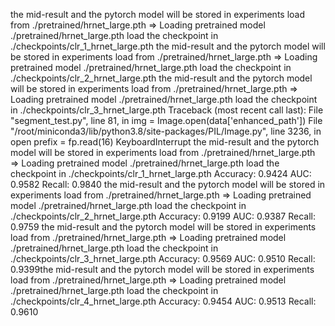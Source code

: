 the mid-result and the pytorch model will be stored in experiments
load from ./pretrained/hrnet_large.pth
=> Loading pretrained model ./pretrained/hrnet_large.pth
load the checkpoint in ./checkpoints/clr_1_hrnet_large.pth
the mid-result and the pytorch model will be stored in experiments
load from ./pretrained/hrnet_large.pth
=> Loading pretrained model ./pretrained/hrnet_large.pth
load the checkpoint in ./checkpoints/clr_2_hrnet_large.pth
the mid-result and the pytorch model will be stored in experiments
load from ./pretrained/hrnet_large.pth
=> Loading pretrained model ./pretrained/hrnet_large.pth
load the checkpoint in ./checkpoints/clr_3_hrnet_large.pth
Traceback (most recent call last):
  File "segment_test.py", line 81, in <module>
    img = Image.open(data['enhanced_path'])
  File "/root/miniconda3/lib/python3.8/site-packages/PIL/Image.py", line 3236, in open
    prefix = fp.read(16)
KeyboardInterrupt
the mid-result and the pytorch model will be stored in experiments
load from ./pretrained/hrnet_large.pth
=> Loading pretrained model ./pretrained/hrnet_large.pth
load the checkpoint in ./checkpoints/clr_1_hrnet_large.pth
Accuracy: 0.9424
AUC: 0.9582
Recall: 0.9840
the mid-result and the pytorch model will be stored in experiments
load from ./pretrained/hrnet_large.pth
=> Loading pretrained model ./pretrained/hrnet_large.pth
load the checkpoint in ./checkpoints/clr_2_hrnet_large.pth
Accuracy: 0.9199
AUC: 0.9387
Recall: 0.9759
the mid-result and the pytorch model will be stored in experiments
load from ./pretrained/hrnet_large.pth
=> Loading pretrained model ./pretrained/hrnet_large.pth
load the checkpoint in ./checkpoints/clr_3_hrnet_large.pth
Accuracy: 0.9569
AUC: 0.9510
Recall: 0.9399the mid-result and the pytorch model will be stored in experiments
load from ./pretrained/hrnet_large.pth
=> Loading pretrained model ./pretrained/hrnet_large.pth
load the checkpoint in ./checkpoints/clr_4_hrnet_large.pth
Accuracy: 0.9454
AUC: 0.9513
Recall: 0.9610
